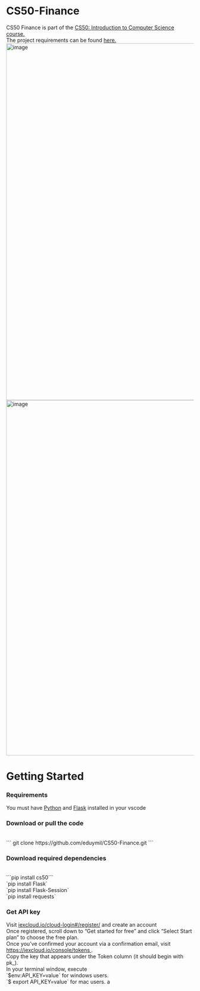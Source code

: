 # CS50-Finance
CS50 Finance is part of the <a href="https://cs50.harvard.edu/x/2022/">CS50: Introduction to Computer Science course.</a><br>
The project requirements can be found <a href = "https://cs50.harvard.edu/x/2022/psets/9/finance/">here.</a>
<img width="958" alt="image" src="https://user-images.githubusercontent.com/102196421/162103961-8ebbb7de-d811-4f52-9786-3130a740290b.png">
<img width="954" alt="image" src="https://user-images.githubusercontent.com/102196421/162104027-3dd64b11-a43d-4935-b34b-867700b8a278.png">
# Getting Started
<h3>Requirements</h3>
You must have <a href="https://code.visualstudio.com/docs/python/python-tutorial">Python</a> and <a href="https://code.visualstudio.com/docs/python/tutorial-flask">Flask</a> installed in your vscode<br>
<h3>Download or pull the code</h3> <br>
``` git clone https://github.com/eduymil/CS50-Finance.git ```
<h3>Download required dependencies</h3><br>
```pip install cs50```<br>
`pip install Flask`<br>
`pip install Flask-Session`<br>
`pip install requests`<br>
<h3>Get API key</h3>
Visit <a href="https://iexcloud.io/cloud-login#/register/">iexcloud.io/cloud-login#/register/</a> and create an account<br>
Once registered, scroll down to “Get started for free” and click “Select Start plan” to choose the free plan.<br>
Once you’ve confirmed your account via a confirmation email, visit <a href="https://iexcloud.io/console/tokens">https://iexcloud.io/console/tokens </a>.<br>
Copy the key that appears under the Token column (it should begin with pk_).<br>
In your terminal window, execute <br>
`$env:API_KEY=value` for windows users.<br>
`$ export API_KEY=value` for mac users.
a

